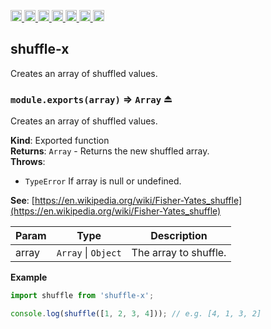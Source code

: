 <a
  href="https://travis-ci.org/Xotic750/shuffle-x"
  title="Travis status">
<img
  src="https://travis-ci.org/Xotic750/shuffle-x.svg?branch=master"
  alt="Travis status" height="18">
</a>
<a
  href="https://david-dm.org/Xotic750/shuffle-x"
  title="Dependency status">
<img src="https://david-dm.org/Xotic750/shuffle-x/status.svg"
  alt="Dependency status" height="18"/>
</a>
<a
  href="https://david-dm.org/Xotic750/shuffle-x?type=dev"
  title="devDependency status">
<img src="https://david-dm.org/Xotic750/shuffle-x/dev-status.svg"
  alt="devDependency status" height="18"/>
</a>
<a
  href="https://badge.fury.io/js/shuffle-x"
  title="npm version">
<img src="https://badge.fury.io/js/shuffle-x.svg"
  alt="npm version" height="18">
</a>
<a
  href="https://www.jsdelivr.com/package/npm/shuffle-x"
  title="jsDelivr hits">
<img src="https://data.jsdelivr.com/v1/package/npm/shuffle-x/badge?style=rounded"
  alt="jsDelivr hits" height="18">
</a>
<a
  href="https://bettercodehub.com/results/Xotic750/shuffle-x"
  title="bettercodehub score">
<img src="https://bettercodehub.com/edge/badge/Xotic750/shuffle-x?branch=master"
  alt="bettercodehub score" height="18">
</a>
<a
  href="https://coveralls.io/github/Xotic750/shuffle-x?branch=master"
  title="Coverage Status">
<img src="https://coveralls.io/repos/github/Xotic750/shuffle-x/badge.svg?branch=master"
  alt="Coverage Status" height="18">
</a>

<a name="module_shuffle-x"></a>

## shuffle-x

Creates an array of shuffled values.

<a name="exp_module_shuffle-x--module.exports"></a>

### `module.exports(array)` ⇒ <code>Array</code> ⏏

Creates an array of shuffled values.

**Kind**: Exported function  
**Returns**: <code>Array</code> - Returns the new shuffled array.  
**Throws**:

- <code>TypeError</code> If array is null or undefined.

**See**: [https://en.wikipedia.org/wiki/Fisher-Yates_shuffle](https://en.wikipedia.org/wiki/Fisher-Yates_shuffle)

| Param | Type                                      | Description           |
| ----- | ----------------------------------------- | --------------------- |
| array | <code>Array</code> \| <code>Object</code> | The array to shuffle. |

**Example**

```js
import shuffle from 'shuffle-x';

console.log(shuffle([1, 2, 3, 4])); // e.g. [4, 1, 3, 2]
```

